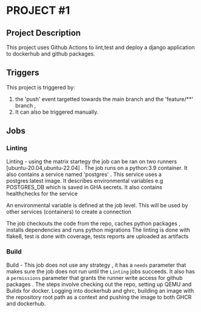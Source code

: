 # PROJECT #1

## Project Description

This project uses Github Actions to lint,test and deploy a django application to dockerhub and github packages.

## Triggers

This project is triggered by:

1. the 'push' event targetted towards the main branch and the 'feature/**' branch , 
2. It can also be triggered manually.

## Jobs

### Linting

Linting - using the matrix startegy the job can be ran on two runners [ubuntu-20.04,ubuntu-22.04] . The job runs on a python:3.9 container. It also contains a service named 'postgres' . This service uses a postgres:latest image. It describes environmental variables e.g POSTGRES_DB which is saved in GHA secrets. It also contains healthchecks for the service

An environmental variable is defined at the job level. This will be used by other services (containers) to create a connection

The job checkouts the code from the repo, caches python packages , installs dependencies and runs python migrations
The linting is done with flake8, test is done with coverage, tests reports are uploaded as artifacts


### Build

Build - This job does not use any strategy , it has a `needs` parameter that makes sure the job does not run until the `Linting` jobs succeeds. It also has a `permissions` parameter that grants the runner write access for github packages . The steps involve checking out the repo, setting up QEMU and Buildx for docker. Logging into dockerhub and ghrc, building an image with the repository root path as a context and pushing the image to both GHCR and dockerhub.

